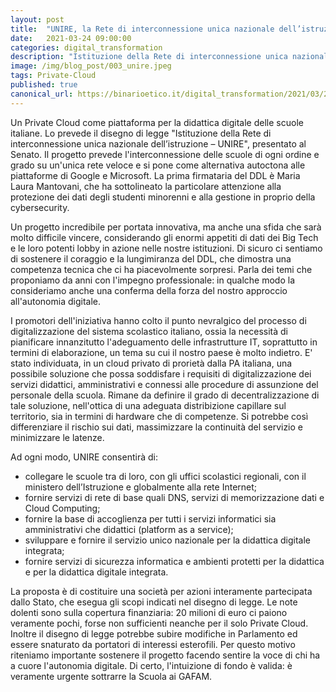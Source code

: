 ```yaml
---
layout: post
title:  "UNIRE, la Rete di interconnessione unica nazionale dell’istruzione"
date:   2021-03-24 09:00:00
categories: digital_transformation
description: "Istituzione della Rete di interconnessione unica nazionale dell’istruzione"
image: /img/blog_post/003_unire.jpeg
tags: Private-Cloud
published: true
canonical_url: https://binarioetico.it/digital_transformation/2021/03/24/unire/
---
```


Un Private Cloud come piattaforma per la didattica digitale delle scuole italiane. Lo prevede il disegno di legge "Istituzione della Rete di interconnessione unica nazionale dell’istruzione – UNIRE", presentato al Senato. Il progetto prevede l'interconnessione delle scuole di ogni ordine e grado su un'unica rete veloce e si pone come alternativa autoctona alle piattaforme di Google e Microsoft. La prima firmataria del DDL è Maria Laura Mantovani, che ha sottolineato la particolare attenzione alla protezione dei dati degli studenti minorenni e alla gestione in proprio della cybersecurity.

Un progetto incredibile per portata innovativa, ma anche una sfida che sarà molto difficile vincere, considerando gli enormi appetiti di dati dei Big Tech e le loro potenti lobby in azione nelle nostre istituzioni. Di sicuro ci sentiamo di sostenere il coraggio e la lungimiranza del DDL, che dimostra una competenza tecnica che ci ha piacevolmente sorpresi. Parla dei temi che proponiamo da anni con l'impegno professionale: in qualche modo la consideriamo anche una conferma della forza del nostro approccio all'autonomia digitale.

I promotori dell'iniziativa hanno colto il punto nevralgico del processo di digitalizzazione del sistema scolastico italiano, ossia la necessità di pianificare innanzitutto l'adeguamento delle infrastrutture IT, soprattutto in termini di elaborazione, un tema su cui il nostro paese è molto indietro. E' stato individuata, in un cloud privato di prorietà dalla PA italiana, una possibile soluzione che possa soddisfare i requisiti di digitalizzazione dei servizi didattici, amministrativi e connessi alle procedure di assunzione del personale della scuola. Rimane da definire il grado di decentralizzazione di tale soluzione, nell'ottica di una adeguata distribizione capillare sul territorio, sia in termini di hardware che di competenze. Si potrebbe così differenziare il rischio sui dati, massimizzare la continuità del servizio e minimizzare le latenze.

Ad ogni modo, UNIRE consentirà di:

- collegare le scuole tra di loro, con gli uffici scolastici regionali, con il ministero dell’Istruzione e globalmente alla rete Internet;
- fornire servizi di rete di base quali DNS, servizi di memorizzazione dati e Cloud Computing;
- fornire la base di accoglienza per tutti i servizi informatici sia amministrativi che didattici (platform as a service);
- sviluppare e fornire il servizio unico nazionale per la didattica digitale integrata;
- fornire servizi di sicurezza informatica e ambienti protetti per la didattica e per la didattica digitale integrata.

La proposta è di costituire una società per azioni interamente partecipata dallo Stato, che esegua gli scopi indicati nel disegno di legge. Le note dolenti sono sulla copertura finanziaria: 20 milioni di euro ci paiono veramente pochi, forse non sufficienti neanche per il solo Private Cloud. Inoltre il disegno di legge potrebbe subire modifiche in Parlamento ed essere snaturato da portatori di interessi esterofili. Per questo motivo riteniamo importante sostenere il progetto facendo sentire la voce di chi ha a cuore l'autonomia digitale. Di certo, l'intuizione di fondo è valida: è veramente urgente sottrarre la Scuola ai GAFAM.
